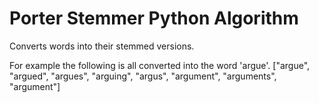 # Porter Stemmer Python Algorithm
Converts words into their stemmed versions.

For example the following is all converted into the word 'argue'.
["argue", "argued", "argues", "arguing", "argus", "argument", "arguments", "argument"]

